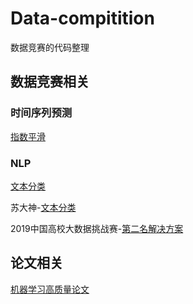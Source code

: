 # Data-compitition
数据竞赛的代码整理
## 数据竞赛相关

### 时间序列预测

[指数平滑](https://blog.csdn.net/weixin_39948381/article/details/96162342)

### NLP

[文本分类](https://mp.weixin.qq.com/s?__biz=MzU4OTczNTg2OQ==&mid=2247484449&idx=1&sn=4eae75dcc7d47d62c16a4e0cc1e59518&chksm=fdc9b6f3cabe3fe5e62d6760f0dc9fc75859212321c38cbf4d9b4071b5862f371f62b7c0f785&mpshare=1&scene=1&srcid=0903AxtumECbivEX0TUwIyPs&sharer_sharetime=1567476148147&sharer_shareid=6a43e65a2e0524e86003df5dd722af5f&key=b3176bc64ae00a44a46303dfdbea87df4a94d9c0ac13d5f78fd969fedc5c3f5213e2d6414667d41c7c87013ae42cb8d282a783e52a3a9b5646b45284b1c03e9af2c8b6043fff7755a21a79664450e5ca&ascene=1&devicetype=Windows+10&version=62060844&lang=zh_CN&pass_ticket=IE54dO3aw3d7Ke%2FYSCEPFsyS0VEDMhde%2B4s954C3lzDjv%2FaLQOlTcXoO7rOVU53d@)

苏大神-[文本分类](https://kexue.fm/archives/6736#%E6%96%87%E6%9C%AC%E5%88%86%E7%B1%BB)

2019中国高校大数据挑战赛-[第二名解决方案](https://github.com/srtianxia/BDC2019_Rank2)

## 论文相关

[机器学习高质量论文](https://www.zhihu.com/question/31555786/answer/86671810)

